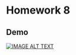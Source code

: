 # Homework 8

## Demo 

[![IMAGE ALT TEXT](https://img.youtube.com/vi/yq7cDcAm0jM/hqdefault.jpg)](https://www.youtube.com/watch?v=yq7cDcAm0jM)

